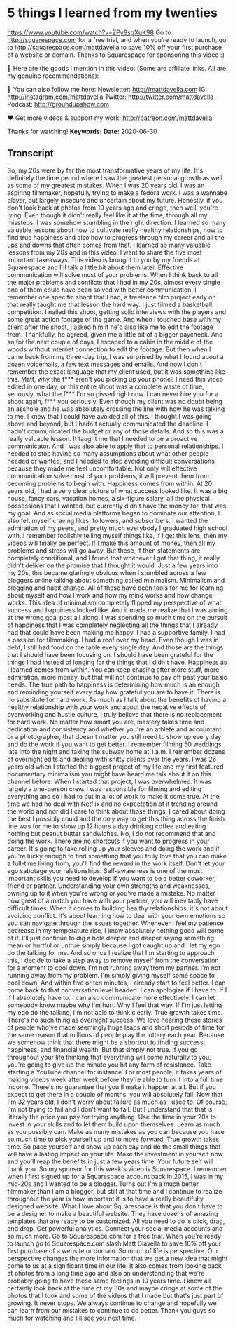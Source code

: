 # 5 things I learned from my twenties
https://www.youtube.com/watch?v=ZPy8sgXuK98
Go to http://squarespace.com for a free trial, and when you’re ready to launch, go to http://squarespace.com/mattdavella to save 10% off your first purchase of a website or domain. Thanks to Squarespace for sponsoring this video :)

🙊 Here are the goods I mention in this video:
(Some are affiliate links. All are my genuine recommendations): 

💯 You can also follow me here:
Newsletter:  http://mattdavella.com
IG:  http://instagram.com/mattdavella
Twitter:  http://twitter.com/mattdavella
Podcast:  http://groundupshow.com

❤️ Get more videos & support my work:
http://patreon.com/mattdavella

Thanks for watching!
**Keywords:** 
**Date:** 2020-06-30

## Transcript
 So, my 20s were by far the most transformative years of my life. It's definitely the time period where I saw the greatest personal growth as well as some of my greatest mistakes. When I was 20 years old, I was an aspiring filmmaker, hopefully trying to make a fedora work. I was a wannabe player, but largely insecure and uncertain about my future. Honestly, if you don't look back at photos from 10 years ago and cringe, then well, you're lying. Even though it didn't really feel like it at the time, through all my missteps, I was somehow stumbling in the right direction. I learned so many valuable lessons about how to cultivate really healthy relationships, how to find true happiness and also how to progress through my career and all the ups and downs that often comes from that. I learned so many valuable lessons from my 20s and in this video, I want to share the five most important takeaways. This video is brought to you by my friends at Squarespace and I'll talk a little bit about them later. Effective communication will solve most of your problems. When I think back to all the major problems and conflicts that I had in my 20s, almost every single one of them could have been solved with better communication. I remember one specific shoot that I had, a freelance film project early on that really taught me that lesson the hard way. I just filmed a basketball competition. I nailed this shoot, getting solid interviews with the players and some great action footage of the game. And when I touched base with my client after the shoot, I asked him if he'd also like me to edit the footage from. Thankfully, he agreed, given me a little bit of a bigger paycheck. And so for the next couple of days, I escaped to a cabin in the middle of the woods without internet connection to edit the footage. But then when I came back from my three-day trip, I was surprised by what I found about a dozen voicemails, a few text messages and emails. And now I don't remember the exact language that my client used, but it was something like this. Matt, why the f*** aren't you picking up your phone? I need this video edited in one day, or this entire shoot was a complete waste of time, seriously, what the f*** I'm so pissed right now. I can never hire you for a shoot again, f*** you seriously. Even though my client was no doubt being an asshole and he was absolutely crossing the line with how he was talking to me, I knew that I could have avoided all of this. I thought I was going above and beyond, but I hadn't actually communicated the deadline. I hadn't communicated the budget or any of those details. And so this was a really valuable lesson. It taught me that I needed to be a proactive communicator. And I was also able to apply that to personal relationships. I needed to stop having so many assumptions about what other people needed or wanted, and I needed to stop avoiding difficult conversations because they made me feel uncomfortable. Not only will effective communication solve most of your problems, it will prevent them from becoming problems to begin with. Happiness comes from within. At 20 years old, I had a very clear picture of what success looked like. It was a big house, fancy cars, vacation homes, a six-figure salary, all the physical possessions that I wanted, but currently didn't have the money for, that was my goal. And as social media platforms began to dominate our attention, I also felt myself craving likes, followers, and subscribers. I wanted the admiration of my peers, and pretty much everybody I graduated high school with. I remember foolishly telling myself things like, if I get this lens, then my videos will finally be perfect. If I make this amount of money, then all my problems and stress will go away. But these, if then statements are completely conditional, and I found that whenever I got that thing, it really didn't deliver on the promise that I thought it would. Just a few years into my 20s, this became glaringly obvious when I stumbled across a few bloggers online talking about something called minimalism. Minimalism and blogging and habit change. All of these have been tools for me for learning about myself and how I work and how my mind works and how change works. This idea of minimalism completely flipped my perspective of what success and happiness looked like. And it made me realize that I was aiming at the wrong goal post all along. I was spending so much time on the pursuit of happiness that I was completely neglecting all the things that I already had that could have been making me happy. I had a supportive family. I had a passion for filmmaking. I had a roof over my head. Even though I was in debt, I still had food on the table every single day. And those are the things that I should have been focusing on. I should have been grateful for the things I had instead of longing for the things that I didn't have. Happiness as I learned comes from within. You can keep chasing after more stuff, more admiration, more money, but that will not continue to pay off past your basic needs. The true path to happiness is determining how much is an enough and reminding yourself every day how grateful you are to have it. There is no substitute for hard work. As much as I talk about the benefits of having a healthy relationship with your work and about the negative effects of overworking and hustle culture, I truly believe that there is no replacement for hard work. No matter how smart you are, mastery takes time and dedication and consistency and whether you're an athlete and accountant or a photographer, that doesn't matter you still need to show up every day and do the work if you want to get better. I remember filming 50 weddings late into the night and taking the subway home at 1 a.m. I remember dozens of overnight edits and dealing with shitty clients over the years. I was 26 years old when I started the biggest project of my life and my first featured documentary minimalism you might have heard me talk about it on this channel before. When I started that project, I was overwhelmed. It was largely a one-person crew. I was responsible for filming and editing everything and so I had to put in a lot of work to make it come true. At the time we had no deal with Netflix and no expectation of it trending around the world and nor did I care to think about those things. I cared about doing the best I possibly could and the only way to get this thing across the finish line was for me to show up 12 hours a day drinking coffee and eating nothing but peanut butter sandwiches. No, I do not recommend that and doing the work. There are no shortcuts if you want to progress in your career. It's going to take rolling up your sleeves and doing the work and if you're lucky enough to find something that you truly love that you can make a full-time living from, you'll find the reward in the work itself. Don't let your ego sabotage your relationships. Self-awareness is one of the most important skills you need to develop if you want to be a better coworker, friend or partner. Understanding your own strengths and weaknesses, owning up to it when you're wrong or you've made a mistake. No matter how great of a match you have with your partner, you will inevitably have difficult times. When it comes to building healthy relationships, it's not about avoiding conflict. It's about learning how to deal with your own emotions so you can navigate through the issues together. Whenever I feel my patience decrease in my temperature rise, I know absolutely nothing good will come of it. I'll just continue to dig a hole deeper and deeper saying something mean or hurtful or untrue simply because I got caught up and I let my ego do the talking for me. And so once I realize that I'm starting to approach this, I decide to take a step away to remove myself from the conversation for a moment to cool down. I'm not running away from my partner. I'm not running away from my problem. I'm simply giving myself some space to cool down. And within five or ten minutes, I already start to feel better. I can come back to that conversation level headed. I can apologize if I have to. If I if I absolutely have to. I can also communicate more effectively. I can let somebody know maybe why I'm hurt. Why I feel that way. If I'm just letting my ego do the talking, I'm not able to think clearly. True growth takes time. There's no such thing as overnight success. We love hearing these stories of people who've made seemingly huge leaps and short periods of time for the same reason that millions of people play the lottery each year. Because we somehow think that there might be a shortcut to finding success, happiness, and financial wealth. But that simply not true. If you go throughout your life thinking that everything will come naturally to you, you're going to give up the minute you hit any form of resistance. Take starting a YouTube channel for instance. For most people, it takes years of making videos week after week before they're able to turn it into a full time income. There's no guarantee that you'll make it happen at all. But if you expect to get there in a couple of months, you will absolutely fail. Now that I'm 32 years old, I don't worry about failure as much as I used to. Of course, I'm not trying to fail and I don't want to fail. But I understand that that is literally the price you pay for trying anything. Use the time in your 20s to invest in your skills and to let them build upon themselves. Learn as much as you possibly can. Make as many mistakes as you can because you have so much time to pick yourself up and to move forward. True growth takes time. So pace yourself and show up each day and do the small things that will have a lasting impact on your life. Make the investment in yourself now and you'll reap the benefits in just a few years time. Your future self will thank you. So my sponsor for this week's video is Squarespace. I remember when I first signed up for a Squarespace account back in 2015, I was in my mid-20s and I wanted to be a blogger. Turns out I'm a much better filmmaker than I am a blogger, but still at that time and I continue to realize throughout the year is how important it is to have a really beautifully designed website. What I love about Squarespace is that you don't have to be a designer to make a beautiful website. They have dozens of amazing templates that are ready to be customized. All you need to do is click, drag, and drop. Get powerful analytics. Connect your social media accounts and so much more. Go to Squarespace.com for a free trial. When you're ready to launch go to Squarespace.com slash Matt Diavella to save 10% off your first purchase of a website or domain. So much of life is perspective. Our perspective changes the more information that we get a new idea that might come to us at a significant time in our life. It also comes from looking back at photos from a long time ago and also an understanding that we're probably going to have these same feelings in 10 years time. I know all certainly look back at the time of my 30s and maybe cringe at some of the photos that I took and some of the videos that I made but that's just part of growing. It never stops. We always continue to change and hopefully we can learn from our mistakes to continue to do better. Thank you guys so much for watching and I'll see you next time.
